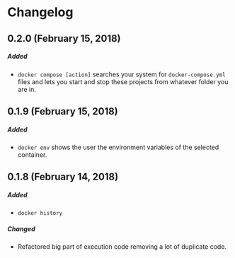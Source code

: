 # Changelog
## 0.2.0 (February 15, 2018)
##### Added
- `docker compose [action]` searches your system for `docker-compose.yml` files and lets you start and stop these projects from whatever folder you are in.

## 0.1.9 (February 15, 2018)
##### Added
- `docker env` shows the user the environment variables of the selected container.

## 0.1.8 (February 14, 2018)
##### Added
- `docker history`

##### Changed
- Refactored big part of execution code removing a lot of duplicate code.
